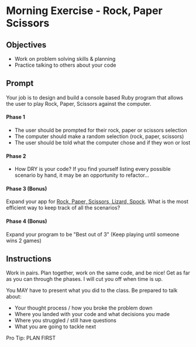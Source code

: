 # Morning Exercise - Rock, Paper Scissors

## Objectives
* Work on problem solving skills & planning
* Practice talking to others about your code

## Prompt
Your job is to design and build a console based Ruby program that allows the user to play Rock, Paper, Scissors against the computer.

#### Phase 1
* The user should be prompted for their rock, paper or scissors selection
* The computer should make a random selection (rock, paper, scissors)
* The user should be told what the computer chose and if they won or lost

#### Phase 2
* How DRY is your code? If you find yourself listing every possible scenario by hand, it may be an opportunity to refactor...

#### Phase 3 (Bonus)
Expand your app for [Rock, Paper, Scissors, Lizard, Spock](http://en.wikipedia.org/wiki/Rock-paper-scissors-lizard-Spock). What is the most efficient way to keep track of all the scenarios?

#### Phase 4 (Bonus)
Expand your program to be "Best out of 3" (Keep playing until someone wins 2 games)

## Instructions

Work in pairs. Plan together, work on the same code, and be nice!
Get as far as you can through the phases. I will cut you off when time is up.

You MAY have to present what you did to the class. Be prepared to talk about:

* Your thought process / how you broke the problem down
* Where you landed with your code and what decisions you made
* Where you struggled / still have questions
* What you are going to tackle next

Pro Tip: PLAN FIRST